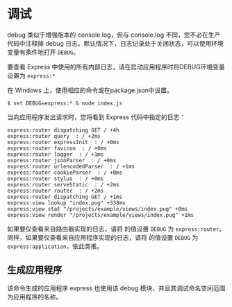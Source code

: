 # 调试
debug 类似于增强版本的 console.log，但与 console.log 不同，您不必在生产代码中注释掉 debug 日志。默认情况下，日志记录处于关闭状态，可以使用环境变量有条件地打开 `DEBUG`。

要查看 Express 中使用的所有内部日志，请在启动应用程序时将DEBUG环境变量设置为 `express:*`

在 Windows 上，使用相应的命令或在package.json中设置。
```shell
$ set DEBUG=express:* & node index.js
```

当向应用程序发出请求时，您将看到 Express 代码中指定的日志：
```shell
express:router dispatching GET / +4h
express:router query  : / +2ms
express:router expressInit  : / +0ms
express:router favicon  : / +0ms
express:router logger  : / +1ms
express:router jsonParser  : / +0ms
express:router urlencodedParser  : / +1ms
express:router cookieParser  : / +0ms
express:router stylus  : / +0ms
express:router serveStatic  : / +2ms
express:router router  : / +2ms
express:router dispatching GET / +1ms
express:view lookup "index.pug" +338ms
express:view stat "/projects/example/views/index.pug" +0ms
express:view render "/projects/example/views/index.pug" +1ms
```
如果要仅查看来自路由器实现的日志，请将 的值设置 `DEBUG` 为 `express:router`。同样，如果要仅查看来自应用程序实现的日志，请将 的值设置 `DEBUG` 为 `express:application`，依此类推。

## 生成应用程序
该命令生成的应用程序 express 也使用该 debug 模块，并且其调试命名空间范围为应用程序的名称。

